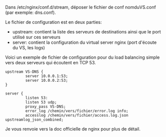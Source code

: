 Dans /etc/nginx/conf.d/stream, déposer le fichier de conf nomduVS.conf (par exemple: dns.conf).

Le fichier de configuration est en deux parties: 

*   upstream: contient la liste des serveurs de destinations ainsi que le port utilisé sur ces serveurs
*   server: contient la configuration du virtual server nginx (port d'écoute du VS, les logs)

Voici un exemple de fichier de configuration pour du load balancing simple vers deux serveurs qui écoutent en TCP 53.
```
upstream VS-DNS {
         server 10.0.0.1:53;
         server 10.0.0.2:53;
}
```
```
server {
         listen 53:
         listen 53 udp;
         proxy_pass VS-DNS;
         error_log /chemin/vers/fichier/error.log info;
         accesslog /chemin/vers/fichier/access.log.json upstreamlog_json_combined;
```
Je vous renvoie vers la doc officielle de nginx pour plus de détail.

